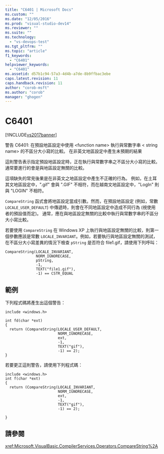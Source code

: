 ```yaml
---
title: "C6401 | Microsoft Docs"
ms.custom: ""
ms.date: "12/05/2016"
ms.prod: "visual-studio-dev14"
ms.reviewer: ""
ms.suite: ""
ms.technology: 
  - "vs-devops-test"
ms.tgt_pltfrm: ""
ms.topic: "article"
f1_keywords: 
  - "C6401"
helpviewer_keywords: 
  - "C6401"
ms.assetid: d57b1c94-57a3-4d4b-a7de-8b9ffbac3ebe
caps.latest.revision: 11
caps.handback.revision: 11
author: "corob-msft"
ms.author: "corob"
manager: "ghogen"
---
```

# C6401
[!INCLUDE[vs2017banner](../code-quality/includes/vs2017banner.md)]

警告 C6401: 在預設地區設定中使用 \<function name\> 執行與常數字串 \< string name\> 的不區分大小寫的比較。  在非英文地區設定中產生未預期的結果  
  
 這則警告表示指定預設地區設定時，正在執行與常數字串之不區分大小寫的比較。通常要進行的會是與地區設定無關的比較。  
  
 這項缺失的常見後果是在非英文之地區設定中產生不正確的行為。  例如，在土耳其文地區設定中，".gif" 會與 ".GIF" 不相符，而在越南文地區設定中，"LogIn" 則與 "LOGIN" 不相符。  
  
 `CompareString` 函式會將地區設定當成引數。然而，在預設地區設定 \(例如，常數 `LOCALE_USER_DEFAULT`\) 中傳遞時，則會在不同地區設定中造成不同行為 \(視使用者的預設值而定\)。  通常，應在與地區設定無關的比較中執行與常數字串的不區分大小寫比較。  
  
 若要使用 `CompareString` 在 Windows XP 上執行與地區設定無關的比較，則第一個參數應該是常數 `LOCALE_INVARIANT`。例如，若要執行與地區設定無關的測試，在不區分大小寫差異的情況下檢查 `pString` 是否符合 file1.gif，請使用下列呼叫：  
  
```  
CompareString(LOCALE_INVARIANT,  
              NORM_IGNORECASE,  
              pString,  
              -1,  
              TEXT("file1.gif"),  
              -1) == CSTR_EQUAL   
```  
  
## 範例  
 下列程式碼將產生出這個警告：  
  
```  
include <windows.h>  
  
int fd(char *ext)  
{  
  return (CompareString(LOCALE_USER_DEFAULT,  
                        NORM_IGNORECASE,  
                        ext,   
                        -1,   
                        TEXT("gif"),  
                        -1) == 2);  
}  
```  
  
 若要更正這則警告，請使用下列程式碼：  
  
```  
include <windows.h>  
int f(char *ext)  
{  
  return (CompareString(LOCALE_INVARIANT,  
                        NORM_IGNORECASE,  
                        ext,   
                        -1,   
                        TEXT("gif"),  
                        -1) == 2);  
  
}  
```  
  
## 請參閱  
 <xref:Microsoft.VisualBasic.CompilerServices.Operators.CompareString%2A>